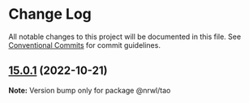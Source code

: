 # Change Log

All notable changes to this project will be documented in this file.
See [Conventional Commits](https://conventionalcommits.org) for commit guidelines.

## [15.0.1](https://github.com/nrwl/nx/compare/15.0.0...15.0.1) (2022-10-21)

**Note:** Version bump only for package @nrwl/tao
